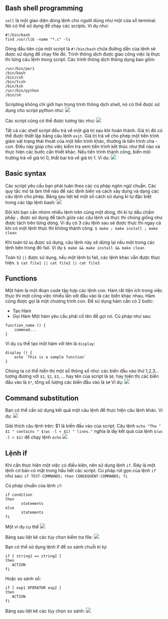 ## Bash shell programming
`sell` là một giao diện dòng lệnh cho người dùng như một cửa sổ terminal. Nó có thể sử dụng để chạy các scripts. Ví dụ như:
```
#!/bin/bash
find /usr/lib -name "*.c" -ls
```
Dòng đầu tiên của một script là `#!/bin/bash` chứa đường dẫn của lệnh sẽ được sử dụng để chạy file đó. Trình thông dịch được giao công việc là thực thi từng câu lệnh trong script. Các trình thông dịch thông dụng bao gồm:
```
/usr/bin/per1
/bin/bash
/bin/csh
/bin/tcsh
/bin/ksh
/usr/bin/python
/bin/sh
```
Scripting không chỉ giới hạn trong trình thông dịch shell, nó có thể được sử dụng cho script python như:
<img src="https://i.imgur.com/p3mUj66.png">

Các script cũng có thể được tương tác như:
<img src="https://i.imgur.com/UmUyxhp.png">

Tất cả các shell script đều trả về một giá trị sau khi hoàn thành. Giá trị đó có thể được thiết lập bằng câu lệnh `exit`. Giá trị trả về cho phép một tiến trình giám sát trạng thái thoát của một tiến trình khác, thường là tiến trình cha - con. Điều này giúp cho việc kiểm tra xem tiến trình kết thúc như thế nào và thực hiện các bước cần thiết khác. Nếu tiến trình thành công, biến môi trường trả về giá trị 0, thất bại trả về giá trị 1. Ví dụ:
<img src="https://i.imgur.com/ZEADUhr.png">

## Basic syntax
Các script yêu cầu bạn phải tuân theo các cú pháp ngôn ngữ chuẩn. Các quy tắc mô tả làm thể nào để xác định biến và cách xây dựng và dạng các câu lệnh cho phép.
Bảng sau liệt kê một số cách sử dụng kí tự đặc biệt trong các tập lệnh bash:
<img src="https://i.imgur.com/rl6Ycfn.png">

Đôi khi bạn cần nhóm nhiều lệnh trên cùng một dòng, thì kí tự dấu chấm phẩy `;` được sử dụng để tách giữa các câu lệnh và thực thi chúng giống như được tách trên từng dòng.
Ví dụ có 3 câu lệnh sau sẽ được thực thi ngay cả khi có một lệnh thực thi không thành công.
`$ make ; make install ; make clean`

Khi toán tử `&&` được sử dụng, câu lệnh này sẽ dừng lại nếu một trong các lệnh bên trong đó fail. Ví dụ
`$ make && make install && make clean`

Toán tử `||` được sử dụng, nếu một lệnh bị fail, các lệnh khác vẫn được thực hiện.
`$ cat file1 || cat file2 || cat file3`


## Functions
Một hàm là một đoạn code tập hợp các lệnh con. Hàm rất tiện ích trong việc thực thi một công việc nhiều lần với đầu vào là các biến khác nhau. Hàm cũng được gọi là một chương trình con. Để sử dụng hàm cần có 2 bước:
- Tạo Hàm
- Gọi Hàm
Một hàm yêu cầu phải cố tên để gọi nó. Cú pháp như sau:

```
function_name () {
	commnad...
}
```
Ví dụ cụ thể tạo một hàm với tên là `display`:
```
display () {
	echo `This is a sample function`
}
```

Chúng ta có thể hiển thị một số thông số như: các biến đầu vào thứ 1,2,3... tương đương với `$1`, `$2`, `$3`, ... hay tên của script là `$0`, hay hiện thị các biến đầu vào là `$*`, tổng số lượng các biến đầu vào là `$#`
Ví dụ:
<img src="https://i.imgur.com/GjqevYJ.png">


## Command substitution
Bạn có thể cần sử dụng kết quả một câu lệnh để thực hiện câu lệnh khác.
Ví dụ:
<img src="https://i.imgur.com/BrEmEOl.png">

Giải thích câu lệnh trên:
$1 là biến đầu vào của script.
Câu lệnh `echo "The " $1 " contains " $(wc -l < $1) " lines."` nghĩa là lấy kết quả của lệnh `$(wc -l < $1)` để chạy lệnh `echo`
<img src="https://i.imgur.com/BrEmEOl.png">

## Lệnh if
Khi cần thực hiện một việc có điều kiện, nên sử dụng lệnh `if`. Đây là một lệnh cơ bản có mặt trong hầu hết các script.
Cú pháp rút gọn của lệnh `if` như sau:
`if TEST-COMMANDS; then CONSEQUENT-COMMANDS; fi`

Cú pháp chuẩn của lệnh `if`:
```
if condition
then
       statements
else
       statements
fi
```
Một ví dụ cụ thể
<img src="https://i.imgur.com/wEnBBrQ.png">


Bảng sau liệt kê các tùy chọn kiểm tra file:
<img src="https://i.imgur.com/luckXPf.png">

Bạn có thể sử dụng lệnh if để so sánh chuỗi kí tự:
```
if [ string1 == string2 ]
then
   ACTION
fi
```
Hoặc so sánh số:
```
if [ exp1 OPERATOR exp2 ]
then
   ACTION
fi
```
Bảng sau liệt kê các tùy chọn so sánh:
<img src="https://i.imgur.com/NJIsOjq.png">

